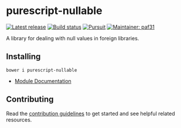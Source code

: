 # purescript-nullable

[![Latest release](http://img.shields.io/github/release/purescript-contrib/purescript-nullable.svg)](https://github.com/purescript-contrib/purescript-nullable/releases)
[![Build status](https://travis-ci.org/purescript-contrib/purescript-nullable.svg?branch=master)](https://travis-ci.org/purescript-contrib/purescript-nullable)
[![Pursuit](http://pursuit.purescript.org/packages/purescript-nullable/badge)](http://pursuit.purescript.org/packages/purescript-nullable/)
[![Maintainer: paf31](https://img.shields.io/badge/maintainer-paf31-lightgrey.svg)](http://github.com/paf31)

A library for dealing with null values in foreign libraries.

## Installing

    bower i purescript-nullable

- [Module Documentation](https://pursuit.purescript.org/packages/purescript-nullable)

## Contributing

Read the [contribution guidelines](https://github.com/purescript-contrib/purescript-nullable/blob/master/.github/contributing.md) to get started and see helpful related resources.
